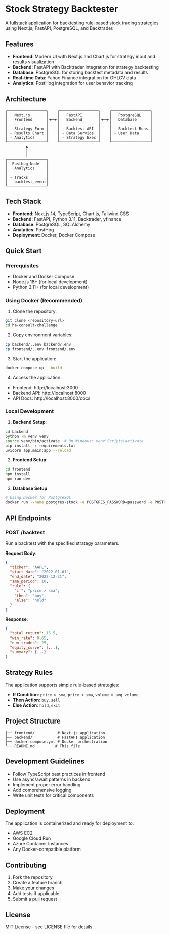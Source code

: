 # Stock Strategy Backtester

A fullstack application for backtesting rule-based stock trading strategies using Next.js, FastAPI, PostgreSQL, and Backtrader.

## Features

- **Frontend**: Modern UI with Next.js and Chart.js for strategy input and results visualization
- **Backend**: FastAPI with Backtrader integration for strategy backtesting
- **Database**: PostgreSQL for storing backtest metadata and results
- **Real-time Data**: Yahoo Finance integration for OHLCV data
- **Analytics**: PostHog integration for user behavior tracking

## Architecture

```
┌─────────────────┐    ┌─────────────────┐    ┌─────────────────┐
│   Next.js       │    │   FastAPI       │    │   PostgreSQL    │
│   Frontend      │◄──►│   Backend       │◄──►│   Database      │
│                 │    │                 │    │                 │
│ - Strategy Form │    │ - Backtest API  │    │ - Backtest Runs │
│ - Results Chart │    │ - Data Service  │    │ - User Data     │
│ - Analytics     │    │ - Strategy Exec │    │                 │
└─────────────────┘    └─────────────────┘    └─────────────────┘
         ▲
         │
         │
┌─────────────────┐
│  Posthog-Node   │
│   Analytics     │
│                 │
│ - Tracks        │
│   backtest_event│
└─────────────────┘
```

## Tech Stack

- **Frontend**: Next.js 14, TypeScript, Chart.js, Tailwind CSS
- **Backend**: FastAPI, Python 3.11, Backtrader, yfinance
- **Database**: PostgreSQL, SQLAlchemy
- **Analytics**: PostHog
- **Deployment**: Docker, Docker Compose

## Quick Start

### Prerequisites
- Docker and Docker Compose
- Node.js 18+ (for local development)
- Python 3.11+ (for local development)

### Using Docker (Recommended)

1. Clone the repository:
```bash
git clone <repository-url>
cd ha-consult-challenge
```

2. Copy environment variables:
```bash
cp backend/..env backend/.env
cp frontend/..env frontend/.env
```

3. Start the application:
```bash
docker-compose up --build
```

4. Access the application:
- Frontend: http://localhost:3000
- Backend API: http://localhost:8000
- API Docs: http://localhost:8000/docs

### Local Development

1. **Backend Setup**:
```bash
cd backend
python -m venv venv
source venv/bin/activate  # On Windows: venv\Scripts\activate
pip install -r requirements.txt
uvicorn app.main:app --reload
```

2. **Frontend Setup**:
```bash
cd frontend
npm install
npm run dev
```

3. **Database Setup**:
```bash
# Using Docker for PostgreSQL
docker run --name postgres-stock -e POSTGRES_PASSWORD=password -e POSTGRES_DB=stock_backtester -p 5432:5432 -d postgres:15
```

## API Endpoints

### POST /backtest
Run a backtest with the specified strategy parameters.

**Request Body**:
```json
{
  "ticker": "AAPL",
  "start_date": "2022-01-01",
  "end_date": "2022-12-31",
  "sma_period": 10,
  "rule": {
    "if": "price > sma",
    "then": "buy",
    "else": "hold"
  }
}
```

**Response**:
```json
{
  "total_return": 15.5,
  "win_rate": 0.65,
  "num_trades": 25,
  "equity_curve": [...],
  "summary": {...}
}
```

## Strategy Rules

The application supports simple rule-based strategies:

- **If Condition**: `price > sma`, `price < sma`, `volume > avg_volume`
- **Then Action**: `buy`, `sell`
- **Else Action**: `hold`, `exit`

## Project Structure

```
├── frontend/          # Next.js application
├── backend/           # FastAPI application
├── docker-compose.yml # Docker orchestration
└── README.md         # This file
```

## Development Guidelines

- Follow TypeScript best practices in frontend
- Use async/await patterns in backend
- Implement proper error handling
- Add comprehensive logging
- Write unit tests for critical components

## Deployment

The application is containerized and ready for deployment to:
- AWS EC2
- Google Cloud Run
- Azure Container Instances
- Any Docker-compatible platform

## Contributing

1. Fork the repository
2. Create a feature branch
3. Make your changes
4. Add tests if applicable
5. Submit a pull request

## License

MIT License - see LICENSE file for details 